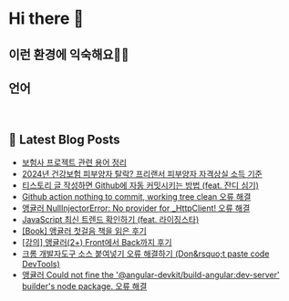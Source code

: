 # Hi there 👋

## 이런 환경에 익숙해요✍🏼

## 언어

<p>
  <img alt="" src= "https://img.shields.io/badge/JavaScript-F7DF1E?style=flat-square&logo=JavaScript&logoColor=white"/> 
  <img alt="" src= "https://img.shields.io/badge/TypeScript-black?logo=typescript&logoColor=blue"/>
</p>

## 📕 Latest Blog Posts

<ul><li><a href='http://devpad.tistory.com/167' target='_blank'>보험사 프로젝트 관련 용어 정리</a></li><li><a href='http://devpad.tistory.com/166' target='_blank'>2024년 건강보험 피부양자 탈락? 프리랜서 피부양자 자격상실 소득 기준</a></li><li><a href='http://devpad.tistory.com/165' target='_blank'>티스토리 글 작성하면 Github에 자동 커밋시키는 방법 (feat. 잔디 심기)</a></li><li><a href='http://devpad.tistory.com/164' target='_blank'>Github action nothing to commit, working tree clean 오류 해결</a></li><li><a href='http://devpad.tistory.com/163' target='_blank'>앵귤러 NullInjectorError: No provider for _HttpClient! 오류 해결</a></li><li><a href='http://devpad.tistory.com/162' target='_blank'>JavaScript 최신 트렌드 확인하기 (feat. 라이징스타)</a></li><li><a href='http://devpad.tistory.com/161' target='_blank'>[Book] 앵귤러 첫걸음 책을 읽은 후기</a></li><li><a href='http://devpad.tistory.com/158' target='_blank'>[강의] 앵귤러(2+) Front에서 Back까지 후기</a></li><li><a href='http://devpad.tistory.com/160' target='_blank'>크롬 개발자도구 소스 붙여넣기 오류 해결하기 (Don&amp;rsquo;t paste code DevTools)</a></li><li><a href='http://devpad.tistory.com/159' target='_blank'>앵귤러 Could not fine the &apos;@angular-devkit/build-angular:dev-server&apos; builder&apos;s node package. 오류 해결</a></li></ul>